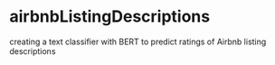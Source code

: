 # airbnbListingDescriptions
creating a text classifier with BERT to predict ratings of Airbnb listing descriptions
